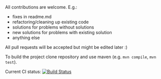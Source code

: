 All contributions are welcome. E.g.:
 - fixes in readme.md
 - refactoring/cleaning up existing code
 - solutions for problems without solutions
 - new solutions for problems with existing solution
 - anything else

All pull requests will be accepted but might be edited later :)

To build the project clone repository and use maven (e.g. ``mvn compile``, ``mvn test``).

Current CI status: [![Build Status](https://travis-ci.org/dkandalov/kotlin-99.svg?branch=master)](https://travis-ci.org/dkandalov/kotlin-99)